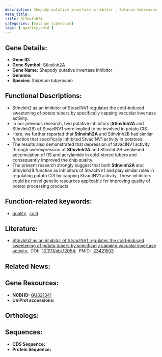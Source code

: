 ```yaml
---
description: Shepody putative invertase inhibitor ; Solanum tuberosum
meta_title:
title: StInvInh2A
categories: [Solanum tuberosum]
tags: [ quality,cold ]
---
```


## Gene Details:
- **Gene ID:** []()
- **Gene Symbol:** <u>StInvInh2A</u>
- **Gene Name:** Shepody putative invertase inhibitor
- **Genome:** []()
- **Species:** *Solanum tuberosum*

## Functional Descriptions:
   - StInvInh2 as an inhibitor of StvacINV1 regulates the cold-induced sweetening of potato tubers by specifically capping vacuolar invertase activity.
   - In our previous research, two putative inhibitors (**StInvInh2A** and StInvInh2B) of StvacINV1 were implied to be involved in potato CIS. 
   - Here, we further reported that **StInvInh2A** and StInvInh2B had similar function that specifically inhibited StvacINV1 activity in potatoes.
   - The results also demonstrated that depression of StvacINV1 activity through overexpression of **StInvInh2A** and StInvInh2B weakened accumulation of RS and acrylamide in cold-stored tubers and consequently improved the chip quality.
   - The present research strongly suggest that both **StInvInh2A** and StInvInh2B function as inhibitors of StvacINV1 and play similar roles in regulating potato CIS by capping StvacINV1 activity. These inhibitors could be novel genetic resources applicable for improving quality of potato processing products.

## Function-related keywords:
   - [quality](/tags/quality/),&nbsp;&nbsp;[cold](/tags/cold/)

## Literature:
   - [StInvInh2 as an inhibitor of StvacINV1 regulates the cold-induced sweetening of potato tubers by specifically capping vacuolar invertase activity.](https://doi.org/10.1111/pbi.12054)&nbsp;&nbsp;DOI:&nbsp;&nbsp;[10.1111/pbi.12054](https://doi.org/10.1111/pbi.12054);&nbsp;&nbsp;PMID:&nbsp;&nbsp;[23421503](https://pubmed.ncbi.nlm.nih.gov/23421503/)

## Related News:

## Gene Resources:
- **NCBI ID:**  [GU321341](https://www.ncbi.nlm.nih.gov/gene/?term=GU321341)
- **UniProt accessions:**  [](https://www.uniprot.org/uniprotkb//entry)

## Orthologs:

## Sequences:
- **CDS Sequence:**
- **Protein Sequence:**
